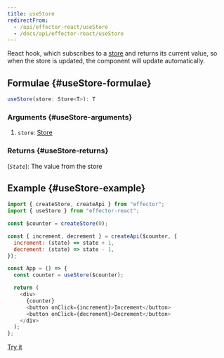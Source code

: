 ```yaml
---
title: useStore
redirectFrom:
  - /api/effector-react/useStore
  - /docs/api/effector-react/useStore
---
```


React hook, which subscribes to a [store](/en/api/effector/Store) and returns its current value, so when the store is updated, the component will update automatically.

## Formulae {#useStore-formulae}

```ts
useStore(store: Store<T>): T
```

### Arguments {#useStore-arguments}

1. `store`: [Store](/en/api/effector/Store)

### Returns {#useStore-returns}

(_`State`_): The value from the store

## Example {#useStore-example}

```js
import { createStore, createApi } from "effector";
import { useStore } from "effector-react";

const $counter = createStore(0);

const { increment, decrement } = createApi($counter, {
  increment: (state) => state + 1,
  decrement: (state) => state - 1,
});

const App = () => {
  const counter = useStore($counter);

  return (
    <div>
      {counter}
      <button onClick={increment}>Increment</button>
      <button onClick={decrement}>Decrement</button>
    </div>
  );
};
```

[Try it](https://share.effector.dev/DHzp3z4r)
